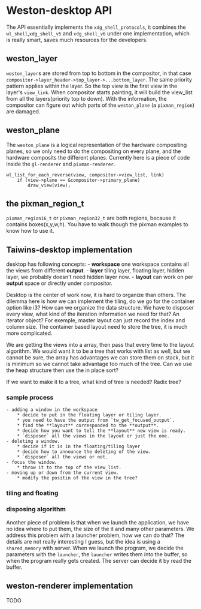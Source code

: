 # Weston-desktop API


The API essentially implements the `xdg_shell_protocols`, it combines the
`wl_shell`,`xdg_shell_v5` and `xdg_shell_v6` under one implementation, which is
really smart, saves much resources for the developers.

## weston_layer
`weston_layer`s are stored from top to bottom in the compositor, in that case
`compositor->layer_header->top_layer->...bottom_layer`. The same priority
pattern applies within the layer. So the top view is the first view in the
layer's `view_link`. When compositor starts painting, it will build the
view_list from all the layers(priority top to down). With the information, the
compositor can figure out which parts of the `weston_plane` (a `pixman_region`)
are damaged.

## weston_plane
The `weston_plane` is a logical representation of the hardware compositing
planes, so we only need to do the compositing on every plane, and the hardware
composits the different planes. Currently here is a piece of code inside the
`gl-renderer` and `pixman-renderer`.

	wl_list_for_each_reverse(view, compositor->view_list, link)
		if (view->plane == &compositor->primary_plane)
			draw_view(view);

## the pixman_region_t
`pixman_region16_t` or `pixman_region32_t` are both regions, because it contains
boxes(x,y,w,h). You have to walk though the pixman examples to know how to use
it.


## Taiwins-desktop implementation
desktop has following concepts:
	- **workspace**  one workspace contains all the views from different **output**.
	- **layer** tiling layer, floating layer, hidden layer, we probably doesn't
	  need hidden layer now.
	- **layout** can work on per **output** space or directly under
	  compositor.

Desktop is the center of work now, it is hard to organize than others. The
dilemma here is how we can implement the tiling, do we go for the container
option like i3? How can we organize the data structure. We have to disposer
every view, what kind of the iteration information we need for that? An iterator
object? For exemple, master layout can just record the index and column
size. The container based layout need to store the tree, it is much more
complicated.

We are getting the views into a array, then pass that every time to the layout
algorithm. We would want it to be a tree that works with list as well, but we
cannot be sure, the array has advantages we can store them on stack, but it is
minimum so we cannot take advantage too much of the tree. Can we use the heap
structure then use the in place sort?

If we want to make it to a tree, what kind of tree is needed? Radix tree?

### sample process
	- adding a window in the workspace
		* decide to put in the floating layer or tiling layer.
		* you need to have the output from `tw_get_focused_output`.
		* find the **layout** corresponded to the **output**.
		* decide how you want to tell the **layout** new view is ready.
		* `disposer` all the views in the layout or just the one.
	- deleting a window.
		* decide if it is in the floating/tiling layer
		* decide how to announce the deleting of the view.
		* `disposer` all the views or not.
	- focus the window.
		* throw it to the top of the view_list.
	- moving up or down from the current view.
		* modify the positin of the view in the tree?


### tiling and floating

### disposing algorithm
Another piece of problem is that when we launch the application, we have no idea
where to put them, the size of the it and many other parameters. We address this
problem with a launcher problem, how we can do that? The details are not really
interesting I guess, but the idea is using a `shared_memory` with server. When
we launch the program, we decide the parameters with the `launcher`, the
`launcher` writes them into the buffer, so when the program really gets
created. The server can decide it by read the buffer.

## weston-renderer implementation
TODO
